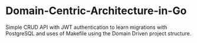 # Domain-Centric-Architecture-in-Go
Simple CRUD API with JWT authentication to learn migrations with PostgreSQL and uses of Makefile using the Domain Driven project structure.
